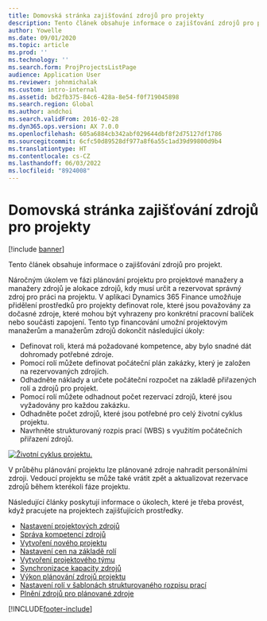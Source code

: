 ```yaml
---
title: Domovská stránka zajišťování zdrojů pro projekty
description: Tento článek obsahuje informace o zajišťování zdrojů pro projekt.
author: Yowelle
ms.date: 09/01/2020
ms.topic: article
ms.prod: ''
ms.technology: ''
ms.search.form: ProjProjectsListPage
audience: Application User
ms.reviewer: johnmichalak
ms.custom: intro-internal
ms.assetid: bd2fb375-84c6-428a-8e54-f0f719045898
ms.search.region: Global
ms.author: andchoi
ms.search.validFrom: 2016-02-28
ms.dyn365.ops.version: AX 7.0.0
ms.openlocfilehash: 605a6884cb342abf029644dbf8f2d75127df1786
ms.sourcegitcommit: 6cfc50d89528df977a8f6a55c1ad39d99800d9b4
ms.translationtype: HT
ms.contentlocale: cs-CZ
ms.lasthandoff: 06/03/2022
ms.locfileid: "8924008"
---
```

# <a name="project-resourcing-home-page"></a>Domovská stránka zajišťování zdrojů pro projekty

[!include [banner](../includes/banner.md)]

Tento článek obsahuje informace o zajišťování zdrojů pro projekt.

Náročným úkolem ve fázi plánování projektu pro projektové manažery a manažery zdrojů je alokace zdrojů, kdy musí určit a rezervovat správný zdroj pro práci na projektu. V aplikaci Dynamics 365 Finance umožňuje přidělení prostředků pro projekty definovat role, které jsou považovány za dočasné zdroje, které mohou být vyhrazeny pro konkrétní pracovní balíček nebo součásti zapojení. Tento typ financování umožní projektovým manažerům a manažerům zdrojů dokončit následující úkoly:

- Definovat roli, která má požadované kompetence, aby bylo snadné dát dohromady potřebné zdroje.
- Pomocí rolí můžete definovat počáteční plán zakázky, který je založen na rezervovaných zdrojích.
- Odhadněte náklady a určete počáteční rozpočet na základě přiřazených rolí a zdrojů pro projekt.
- Pomocí rolí můžete odhadnout počet rezervací zdrojů, které jsou vyžadovány pro každou zakázku.
- Odhadněte počet zdrojů, které jsou potřebné pro celý životní cyklus projektu.
- Navrhněte strukturovaný rozpis prací (WBS) s využitím počátečních přiřazení zdrojů.

[![Životní cyklus projektu.](./media/projectresourcing02-1024x812.jpg)](./media/projectresourcing02.jpg)

V průběhu plánování projektu lze plánované zdroje nahradit personálními zdroji. Vedoucí projektu se může také vrátit zpět a aktualizovat rezervace zdrojů během kterékoli fáze projektu.

Následující články poskytují informace o úkolech, které je třeba provést, když pracujete na projektech zajišťujících prostředky.

- [Nastavení projektových zdrojů](set-up-project-resources.md)
- [Správa kompetencí zdrojů](manage-resource-competencies.md)
- [Vytvoření nového projektu](create-new-project.md)
- [Nastavení cen na základě rolí](set-up-role-based-pricing.md)
- [Vytvoření projektového týmu](create-project-team.md)
- [Synchronizace kapacity zdrojů](synchronize-resource-capacity.md)
- [Výkon plánování zdrojů projektu](project-scheduling-performance.md)
- [Nastavení rolí v šablonách strukturovaného rozpisu prací](set-up-roles-wbs-template.md)
- [Plnění zdrojů pro plánované zdroje](resource-fulfillment-planned-resources.md)


[!INCLUDE[footer-include](../includes/footer-banner.md)]